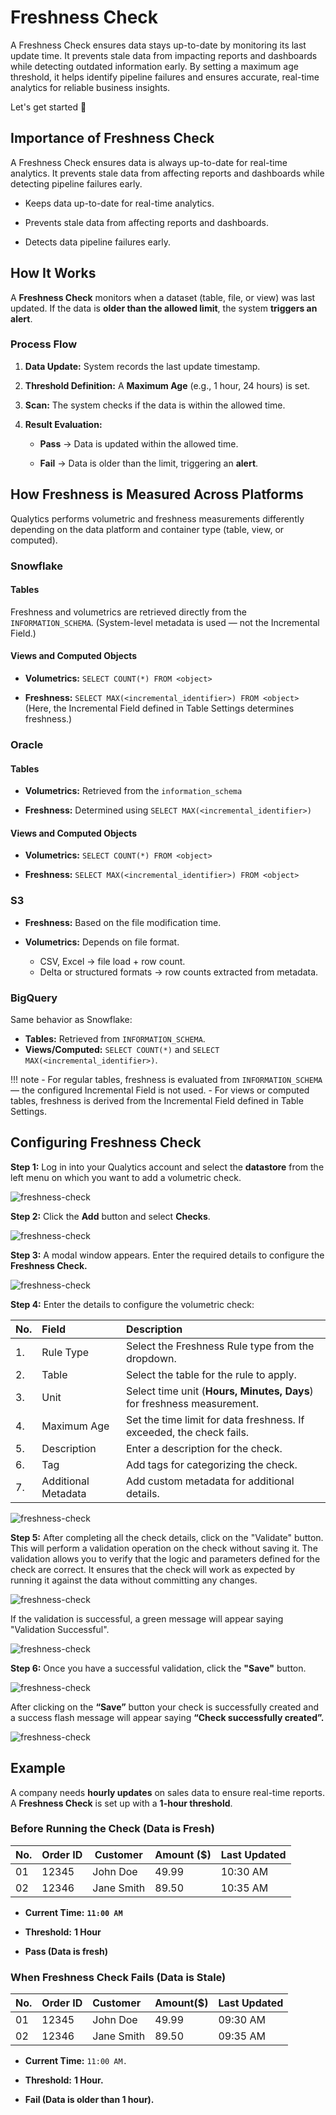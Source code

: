 # Freshness Check

A Freshness Check ensures data stays up-to-date by monitoring its last update time. It prevents stale data from impacting reports and dashboards while detecting outdated information early. By setting a maximum age threshold, it helps identify pipeline failures and ensures accurate, real-time analytics for reliable business insights.

Let's get started 🚀

## Importance of Freshness Check

A Freshness Check ensures data is always up-to-date for real-time analytics. It prevents stale data from affecting reports and dashboards while detecting pipeline failures early.

* Keeps data up-to-date for real-time analytics.

* Prevents stale data from affecting reports and dashboards.

* Detects data pipeline failures early.

## How It Works

A **Freshness Check** monitors when a dataset (table, file, or view) was last updated. If the data is **older than the allowed limit**, the system **triggers an alert**.

### Process Flow 

1. **Data Update:** System records the last update timestamp.

2. **Threshold Definition:** A **Maximum Age** (e.g., 1 hour, 24 hours) is set.

3. **Scan:** The system checks if the data is within the allowed time.

4. **Result Evaluation:**

   * **Pass** → Data is updated within the allowed time.

   * **Fail** → Data is older than the limit, triggering an **alert**.  

## How Freshness is Measured Across Platforms

Qualytics performs volumetric and freshness measurements differently depending on the data platform and container type (table, view, or computed).

### Snowflake

#### Tables

Freshness and volumetrics are retrieved directly from the `INFORMATION_SCHEMA`. (System-level metadata is used — not the Incremental Field.)

#### Views and Computed Objects

- **Volumetrics:** `SELECT COUNT(*) FROM <object>`

- **Freshness:** `SELECT MAX(<incremental_identifier>) FROM <object>` (Here, the Incremental Field defined in Table Settings determines freshness.)

### Oracle

#### Tables

- **Volumetrics:** Retrieved from the `information_schema`

- **Freshness:** Determined using `SELECT MAX(<incremental_identifier>)`

#### Views and Computed Objects

- **Volumetrics:** `SELECT COUNT(*) FROM <object>`

- **Freshness:** `SELECT MAX(<incremental_identifier>) FROM <object>`

### S3

- **Freshness:** Based on the file modification time.

- **Volumetrics:** Depends on file format.
  - CSV, Excel → file load + row count.
  - Delta or structured formats → row counts extracted from metadata.

### BigQuery

Same behavior as Snowflake:

- **Tables:** Retrieved from `INFORMATION_SCHEMA`.
- **Views/Computed:** `SELECT COUNT(*)` and `SELECT MAX(<incremental_identifier>)`.

!!! note
    - For regular tables, freshness is evaluated from `INFORMATION_SCHEMA` — the configured Incremental Field is not used.
    - For views or computed tables, freshness is derived from the Incremental Field defined in Table Settings.
         
## Configuring Freshness Check

**Step 1:** Log in into your Qualytics account and select the **datastore** from the left menu on which you want to add a volumetric check.

![freshness-check](../assets/checks/freshness-check/select-light.png)

**Step 2:** Click the **Add** button and select **Checks**.

![freshness-check](../assets/checks/freshness-check/add-light.png)

**Step 3:** A modal window appears. Enter the required details to configure the **Freshness Check.**

![freshness-check](../assets/checks/freshness-check/window-light.png)

**Step 4:** Enter the details to configure the volumetric check:

| No. |                Field |                     Description |
| :---- | :---- | :---- |
| 1. |          Rule Type | Select the Freshness Rule type from the dropdown. |
| 2. |            Table | Select the table for the rule to apply. |
| 3. |            Unit | Select time unit (**Hours, Minutes, Days**) for freshness measurement. |
| 4. |       Maximum Age | Set the time limit for data freshness. If exceeded, the check fails. |
| 5. |        Description | Enter a description for the check. |
| 6. |               Tag | Add tags for categorizing the check. |
| 7. |  Additional Metadata | Add custom metadata for additional details. |

![freshness-check](../assets/checks/freshness-check/fields-light.png)

**Step 5:** After completing all the check details, click on the "Validate" button. This will perform a validation operation on the check without saving it. The validation allows you to verify that the logic and parameters defined for the check are correct. It ensures that the check will work as expected by running it against the data without committing any changes.

![freshness-check](../assets/checks/freshness-check/validatebtn-light.png)

If the validation is successful, a green message will appear saying "Validation Successful".

![freshness-check](../assets/checks/freshness-check/validate-light.png)

**Step 6:** Once you have a successful validation, click the **"Save"** button.

![freshness-check](../assets/checks/freshness-check/save-light.png)

After clicking on the **“Save”** button your check is successfully created and a success flash message will appear saying **“Check successfully created”.**

![freshness-check](../assets/checks/freshness-check/success-light.png)

## Example 

A company needs **hourly updates** on sales data to ensure real-time reports. A **Freshness Check** is set up with a **1-hour threshold**.

### Before Running the Check (Data is Fresh)

| No. | Order ID | Customer | Amount ($) | Last Updated |
| :---- | ----- | ----- | ----- | ----- |
| 01 |             12345 |   John Doe |      49.99 |    10:30 AM |
| 02 |             12346 |   Jane Smith |      89.50 |    10:35 AM |

* **Current Time:** **`11:00 AM`**

* **Threshold:** **1 Hour**

* **Pass (Data is fresh)**

### When Freshness Check Fails (Data is Stale)

| No. |    Order ID |    Customer |   Amount($) |  Last Updated |
| :---- | :---- | :---- | :---- | :---- |
| 01 |    12345 |    John Doe |   49.99 |  09:30 AM |
| 02 |    12346 |    Jane Smith |   89.50 |  09:35 AM |

* **Current Time:** `11:00 AM.`

* **Threshold:** **1 Hour.**

* **Fail (Data is older than 1 hour).**
